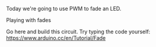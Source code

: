 Today we're going to use PWM to fade an LED.

Playing with fades

Go here and build this circuit. Try typing the code yourself: https://www.arduino.cc/en/Tutorial/Fade
